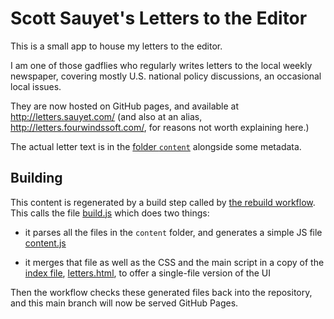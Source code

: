 Scott Sauyet's Letters to the Editor
====================================

This is a small app to house my letters to the editor.

I am one of those gadflies who regularly writes letters to the local weekly newspaper, covering mostly U.S. national policy discussions, an occasional local issues.

They are now hosted on GitHub pages, and available at http://letters.sauyet.com/ (and also at an alias, http://letters.fourwindssoft.com/, for reasons not worth explaining here.)

The actual letter text is in the [folder `content`][co] alongside some metadata.


Building
--------

This content is regenerated by a build step called by [the rebuild workflow][rb].  This calls the file [build.js][bu] which does two things:

- it parses all the files in the `content` folder, and generates a simple JS file [content.js][cn]

- it merges that file as well as the CSS and the main script in a copy of the [index file][in], [letters.html][ht], to offer a single-file version of the UI

Then the workflow checks these generated files back into the repository, and this main branch will now be served GitHub Pages.

  [bu]: ./build.js
  [cn]: ./content.js
  [co]: ./content
  [ht]: ./letters.html
  [in]: ./index.html
	[rb]: ./.github/workflows/rebuild.yml
